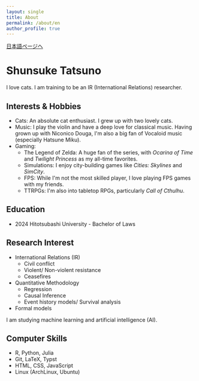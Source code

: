 ```yaml
---
layout: single
title: About
permalink: /about/en
author_profile: true
---
```


<a href="/HifumiWeb/about/ja/" class="btn btn--info" lang="en">日本語ページへ</a>

# Shunsuke Tatsuno
I love cats. I am training to be an IR (International Relations) researcher.

## Interests & Hobbies

- Cats: An absolute cat enthusiast. I grew up with two lovely cats.
- Music: I play the violin and have a deep love for classical music. Having grown up with Niconico Douga, I'm also a big fan of Vocaloid music (especially Hatsune Miku).
- Gaming:
  - The Legend of Zelda: A huge fan of the series, with _Ocarina of Time_ and _Twilight Princess_ as my all-time favorites.
  - Simulations: I enjoy city-building games like _Cities: Skylines_ and _SimCity_.
  - FPS: While I'm not the most skilled player, I love playing FPS games with my friends.
  - TTRPGs: I'm also into tabletop RPGs, particularly _Call of Cthulhu_.

## Education
- 2024 Hitotsubashi University - Bachelor of Laws

## Research Interest
- International Relations (IR)
  - Civil conflict
  - Violent/ Non-violent resistance
  - Ceasefires
- Quantitative Methodology
  - Regression
  - Causal Inference
  - Event history models/ Survival analysis
- Formal models
  
I am studying machine learning and artificial intelligence (AI).

## Computer Skills
- R, Python, Julia
- Git, LaTeX, Typst 
- HTML, CSS, JavaScript
- Linux (ArchLinux, Ubuntu)